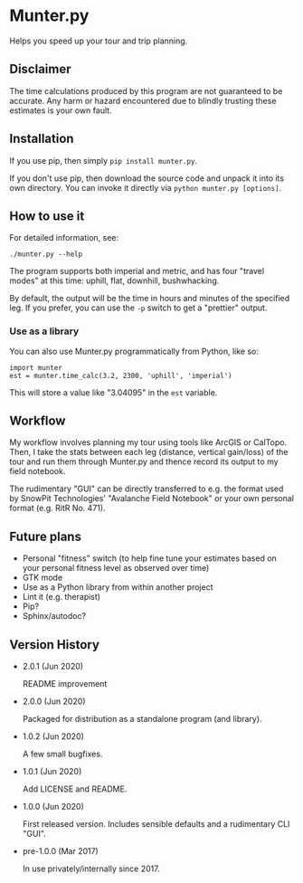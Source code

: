 Munter.py
=========

Helps you speed up your tour and trip planning.

Disclaimer
----------

The time calculations produced by this program are not guaranteed to be
accurate. Any harm or hazard encountered due to blindly trusting these
estimates is your own fault.

Installation
------------

If you use pip, then simply `pip install munter.py`.

If you don't use pip, then download the source code and unpack it into
its own directory. You can invoke it directly via `python munter.py
[options]`.

How to use it
-------------

For detailed information, see:

`./munter.py --help`

The program supports both imperial and metric, and has four "travel
modes" at this time: uphill, flat, downhill, bushwhacking.

By default, the output will be the time in hours and minutes of the
specified leg. If you prefer, you can use the `-p` switch to get a
"prettier" output.

### Use as a library

You can also use Munter.py programmatically from Python, like so:

`import munter`  
`est = munter.time_calc(3.2, 2300, 'uphill', 'imperial')`

This will store a value like "3.04095" in the `est` variable.

Workflow
--------

My workflow involves planning my tour using tools like ArcGIS or CalTopo. Then,
I take the stats between each leg (distance, vertical gain/loss) of the tour
and run them through Munter.py and thence record its output to my field
notebook.

The rudimentary "GUI" can be directly transferred to e.g. the format used by
SnowPit Technologies' "Avalanche Field Notebook" or your own personal format
(e.g. RitR No. 471).

Future plans
------------

* Personal "fitness" switch (to help fine tune your estimates based on
							 your personal fitness level as observed
							 over time)
* GTK mode
* Use as a Python library from within another project
* Lint it (e.g. therapist)
* Pip?
* Sphinx/autodoc?

Version History
---------------

- 2.0.1 (Jun 2020)

  README improvement

- 2.0.0 (Jun 2020)

  Packaged for distribution as a standalone program (and library).

- 1.0.2 (Jun 2020)

  A few small bugfixes.

- 1.0.1 (Jun 2020)

  Add LICENSE and README.

- 1.0.0 (Jun 2020)

  First released version. Includes sensible defaults and a rudimentary CLI
  "GUI".

- pre-1.0.0 (Mar 2017)

  In use privately/internally since 2017.
